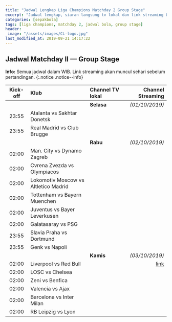```yaml
---
title: "Jadwal Lengkap Liga Champions Matchday 2 Group Stage"
excerpt: "Jadwal lengkap, siaran langsung tv lokal dan link streaming Liga Champions Matchday 2 Group stage" 
categories: [sepakbola]
tags: [liga champions, matchday 2, jadwal bola, group stage]
header:
 image: "/assets/images/CL-logo.jpg"
last_modified_at: 2019-09-21 14:17:22
---
```


## Jadwal Matchday II — Group Stage

**Info:** Semua jadwal dalam WIB. Link streaming akan muncul sehari sebelum pertandingan.
{:.notice .notice--info}

|Kick-off|Klub|Channel TV lokal|Channel Streaming|
|:---:|:---|:---|---:|
|||**Selasa**|_(01/10/2019)_|
|23:55|Atalanta vs Sakhtar Donetsk|||
|23:55|Real Madrid vs Club Brugge|||
|||**Rabu**|_(02/10/2019)_|
|02:00|Man. City vs Dynamo Zagreb|||
|02:00|Cvrena Zvezda vs Olympiacos|||
|02:00|Lokomotiv Moscow vs Altletico Madrid|||
|02:00|Tottenham vs Bayern Muenchen|||
|02:00|Juventus vs Bayer Leverkusen|||
|02:00|Galatasaray vs PSG|||
|23:55|Slavia Praha vs Dortmund|||
|23:55|Genk vs Napoli|||
|||**Kamis**|_(03/10/2019)_|
|02:00|Liverpool vs Red Bull||[link](/liverpool)|
|02:00|LOSC vs Chelsea|||
|02:00|Zeni vs Benfica|||
|02:00|Valencia vs Ajax|||
|02:00|Barcelona vs Inter Milan|||
|02:00|RB Leipzig vs Lyon|||
